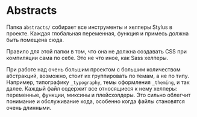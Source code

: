 # Abstracts

Папка `abstracts/` собирает все инструменты и хелперы Stylus в проекте. Каждая глобальная переменная, функция и примесь должна быть помещена сюда.

Правило для этой папки в том, что она не должна создавать CSS при компиляции сама по себе. Это не что иное, как Sass хелперы.

При работе над очень большим проектом с большим количеством абстракций, возможно, стоит их группировать по темам, а не по типу. 
Например, типографику `_typography`, темы оформления `_theming`, и так далее. Каждый файл содержит все относящиеся к нему хелперы:
переменные, функции, миксины и плейсхолдеры. Это сильно облегчит понимание и обслуживание кода, особенно когда файлы становятся очень длинными.
